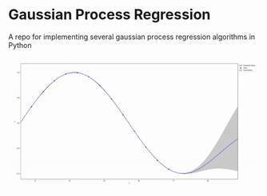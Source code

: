 # Gaussian Process Regression

A repo for implementing several gaussian process regression algorithms in Python

![alt text](https://github.com/abdelhakim96/Gaussian-Process-Regression/blob/main/figs/gpr_gif.gif "GPR")
